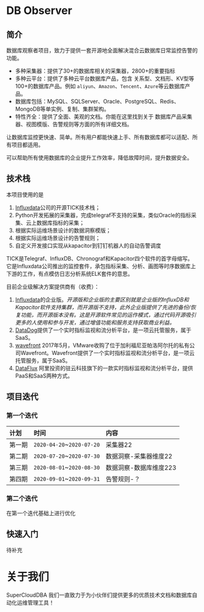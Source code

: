 # DB Observer

## 简介

数据库观察者项目，致力于提供一套开源地全面解决混合云数据库日常监控告警的功能。

* 多种采集器：提供了30+的数据库相关的采集器，2800+的重要指标
* 多种云平台：提供了多种云平台数据库产品，包含 关系型、文档形、KV型等100+的数据库产品。例如 `aliyun`、`Amazon`、`Tencent`、`Azure`等云数据库产品。
* 数据库包括：MySQL、SQLServer、Oracle、PostgreSQL、Redis、MongoDB等单实例、复制、集群架构。
* 特性齐全：提供了全面、美观的文档。你能在这里找到关于 数据库产品采集器、视图模版、告警规则等方面的所有详细文档。

让数据库监控更快速、简单。所有用户都能快速上手、所有数据库都可以适配、所有项目都适用。

可以帮助所有使用数据库的企业提升工作效率，降低故障时间，提升数据安全。


## 技术栈

本项目使用的是
1. [Influxdata](https://www.influxdata.com/)公司的开源TICK技术栈；
2. Python开发拓展的采集器，完成telegraf不支持的采集，类似Oracle的指标采集、云上数据库指标的采集；
3. 根据实际运维场景设计的数据洞察模版；
4. 根据实际运维场景设计的告警规则；
5. 自定义开发接口实现从kapacitor到钉钉机器人的自动告警调度


TICK是Telegraf、InfluxDB、Chronograf和Kapacitor四个软件的首字母缩写。它是Influxdata公司推出的监控套件，承包指标采集、分析、画图等时序数据库上下游的工作，有点模仿日志分析系统ELK套件的意思。

目前企业级解决方案提供商有（收费）：

1. [Influxdata](https://www.influxdata.com/)的企业版。*开源版和企业版的主要区别就是企业版的InfluxDB和Kapacitor软件支持集群，而开源版不支持，此外企业版提供了先进的备份/恢复功能，而开源版本没有。这是开源软件常见的运作模式，通过代码开源吸引更多的人使用和参与开发，通过增值功能和服务支持获取商业利益。*
2. [DataDog](https://www.datadoghq.com/)提供了一个实时指标监视和流分析平台，是一项云托管服务，属于SaaS。
3. [wavefront](https://www.wavefront.com/) 2017年5月，VMware收购了位于加利福尼亚帕洛阿尔托的私有公司Wavefront。Wavefront提供了一个实时指标监视和流分析平台，是一项云托管服务，属于SaaS。
4. [DataFlux](https://www.dataflux.cn/) 阿里投资的驻云科技旗下的一款实时指标监视和流分析平台，提供PaaS和SaaS两种方式。

## 项目迭代

### 第一个迭代

|计划|时间|内容|
|:--|:--|:--|
|第一期|`2020-04-20`~`2020-07-20`|采集器22|
|第二期|`2020-07-20`~`2020-07-30`|数据洞察-采集器维度22|
|第三期|`2020-08-01`~`2020-08-30`|数据洞察-数据库维度223|
|第四期|`2020-09-01`~`2020-09-31`|告警规则-？|

### 第二个迭代

在第一个迭代基础上进行优化

## 快速入门

待补充

# 关于我们

SuperCloudDBA 我们一直致力于为小伙伴们提供更多的优质技术文档和数据库自动化运维管理工具！
